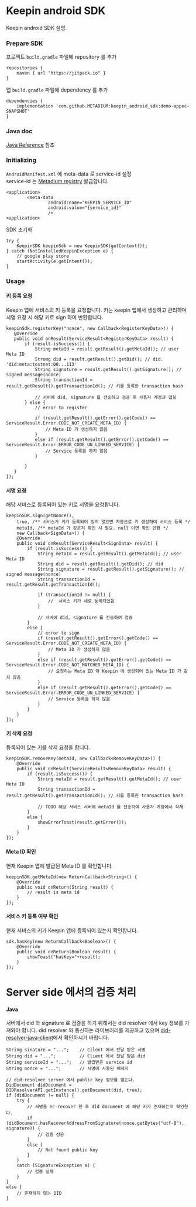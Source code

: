 # Keepin android SDK
Keepin android SDK 설명.

### Prepare SDK
프로젝트 `build.gradle` 파일에 repository 를 추가
```
repositories {
    maven { url "https://jitpack.io" }
}
```


앱 `build.gradle` 파일에 dependency 를 추가
```
dependencies {
    implementation 'com.github.METADIUM:keepin_android_sdk:demo-appec-SNAPSHOT'
}
```

### Java doc
[Java Reference](https://metadium.github.io/keepin_android_sdk/index.html) 참조

### Initializing
`AndroidManifest.xml` 에 meta-data 로 service-id 설정<br>
service-id 는 [Metadium registry](https://github.com/METADIUM/meta-SP-Registry/blob/master/service_registry.md) 발급합니다.  

```
<application>
        <meta-data
                android:name="KEEPIN_SERVICE_ID"
                android:value="{service_id}"
                />
<application>
```
SDK 초기화
```
try {
    KeepinSDK keepinSdk = new KeepinSDK(getContext());
} catch (NotInstalledKeepinException e) {
    // google play store
    startActivity(e.getIntent());
}
```

### Usage
#### 키 등록 요청
Keepin 앱에 서비스의 키 등록을 요청합니다.
키는 keepin 앱에서 생성하고 관리하며 서명 요청 시 해당 키로 sign 하여 반환합니다.
```
keepinSdk.registerKey("nonce", new Callback<RegisterKeyData>() {
   @Override
   public void onResult(ServiceResult<RegisterKeyData> result) {
       if (result.isSuccess()) {
           String metaId = result.getResult().getMetaId(); // user Meta ID
           Stromg did = result.getResult().getDid(); // did. 'did:meta:testnet:00...113'
           String signature = result.getResult().getSignature(); // signed message(nonce)
           String transactionId = result.getResult().getTransactionId(); // 키를 등록한 transaction hash

           // 서버에 did, signature 를 전송하고 검증 후 사용자 계정과 맵핑
       } else {
           // error to register

           if (result.getResult().getError().getCode() == ServiceResult.Error.CODE_NOT_CREATE_META_ID) {
               // Meta ID 가 생성하지 않음
           }
           else if (result.getResult().getError().getCode() == ServiceResult.Error.ERROR_CODE_UN_LINKED_SERVICE) {
               // Service 등록을 하지 않음
           }

       }
   }
});
```

#### 서명 요청
해당 서비스로 등록되어 있는 키로 서명을 요청합니다.
```
keepinSDK.sign(getNonce(),
    true, /** 서비스가 키가 등록되어 있지 않으면 자동으로 키 생성하여 서비스 등록 */
    metaId, /** metaId 가 같은지 확인 시 필요. null 이면 확인 안함 */
    new Callback<SignData>() {
    @Override
    public void onResult(ServiceResult<SignData> result) {
        if (result.isSuccess()) {
            String metaId = result.getResult().getMetaId(); // user Meta ID
            String did = result.getResult().getDid(); // did
            String signature = result.getResult().getSignature(); // signed message(nonce)
            String transactionId = result.getResult.getTransactionId();

            if (transactionId != null) {
                //  서비스 키가 새로 등록되었음
            }

            // 서버에 did, signature 를 전송하여 검증
        }
        else {
            // error to sign
            if (result.getResult().getError().getCode() == ServiceResult.Error.CODE_NOT_CREATE_META_ID) {
                // Meta ID 가 생성하지 않음
            }
            else if (result.getResult().getError().getCode() == ServiceResult.Error.CODE_NOT_MATCHED_META_ID) {
                // 요청하는 Meta ID 와 Keepin 에 생성되어 있는 Meta ID 가 같지 않음
            }
            else if (result.getResult().getError().getCode() == ServiceResult.Error.ERROR_CODE_UN_LINKED_SERVICE) {
                // Service 등록을 하지 않음
            }
        }
    }
});
```
#### 키 삭제 요청
등록되어 있는 키를 삭제 요청을 합니다.
```
keepinSDK.removeKey(metaId, new Callback<RemoveKeyData>() {
    @Override
    public void onResult(ServiceResult<RemoveKeyData> result) {
        if (result.isSuccess()) {
            String metaId = result.getResult().getMetaId(); // user Meta ID
            String transactionId = result.getResult().getTransactionId(); // 키를 등록한 transaction hash

            // TODO 해당 서비스 서버에 metaId 를 전송하여 사용자 계정에서 삭제
        }
        else {
            showErrorToast(result.getError());
        }
    }
});
```

#### Meta ID 확인
현재 Keepin 앱에 발급된 Meta ID 를 확인합니다.
```
keepinSDK.getMetaId(new ReturnCallback<String>() {
    @Override
    public void onReturn(String result) {
        // result is meta id
    }
});
```

#### 서비스 키 등록 여부 확인
현재 서비스의 키가 Keepin 앱에 등록되어 있는지 확인합니다.
```
sdk.hasKey(new ReturnCallback<Boolean>() {
    @Override
    public void onReturn(Boolean result) {
        showToast("hasKey="+result);
    }
});
```


# Server side 에서의 검증 처리
#### Java
서버에서 did 와 signature 로 검증을 하기 위해서는 did resolver 에서 key 정보를 가져와야 합니다.
did resolver 와 통신하는 라이브러리를 제공하고 있으며 [did-resolver-java-client](https://github.com/METADIUM/did-resolver-java-client)에서 확인하시기 바랍니다.

```
String sinature = "...";    // Cilent 에서 전달 받은 서명
String did = "...";         // Client 에서 전달 받은 did
String serviceId = "...";   // 발급받은 service id
String nonce = "...";       // 서명에 사용된 메세지

// did-resolver server 에서 public key 정보를 얻는다.
DidDocument didDocument = DIDResolverAPI.getInstance().getDocument(did, true);
if (didDocument != null) {
    try {
        // 서명을 ec-recover 한 후 did document 에 해당 키가 존재하는지 확인한다.
        if (didDocument.hasRecoverAddressFromSignature(nonce.getBytes("utf-8"), signature)) {
            // 검증 성공
        }
        else {
            // Not found public key
        }
    }
    catch (SignatureException e) {
        // 검증 실패
    }
}
else {
    // 존재하지 않는 DID
}
```
